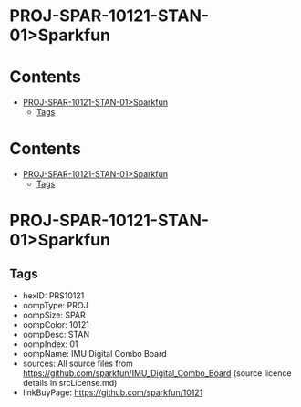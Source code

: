 
PROJ-SPAR-10121-STAN-01>Sparkfun
================================

Contents
========

* [PROJ-SPAR-10121-STAN-01>Sparkfun](#proj-spar-10121-stan-01sparkfun)
	* [Tags](#tags)

Contents
========

* [PROJ-SPAR-10121-STAN-01>Sparkfun](#proj-spar-10121-stan-01sparkfun)
	* [Tags](#tags)

# PROJ-SPAR-10121-STAN-01>Sparkfun

## Tags

- hexID: PRS10121
- oompType: PROJ
- oompSize: SPAR
- oompColor: 10121
- oompDesc: STAN
- oompIndex: 01
- oompName: IMU Digital Combo Board
- sources: All source files from https://github.com/sparkfun/IMU_Digital_Combo_Board (source licence details in srcLicense.md)
- linkBuyPage: https://github.com/sparkfun/10121
